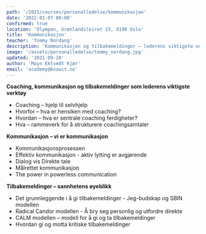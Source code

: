 ```yaml
---
path: '/2021/courses/personalledelse/kommunikasjon'
date: '2022-01-07 09:00'
confirmed: true
location: 'Olympen, Grønlandsleiret 15, 0190 Oslo'
title: 'Kommunikasjon'
teacher: 'Tommy Nordang'
description: 'Kommunikasjon og tilbakemeldinger – lederens viktigste verktøy.'
image: '/assets/personalledelse/tommy_nordang.jpg'
updated: '2021-09-20'
author: 'Mayn Ektvedt Kjær'
email: 'academy@knowit.no'
---
```


**Coaching, kommunikasjon og tilbakemeldinger som lederens viktigste verktøy**

- Coaching – hjelp til selvhjelp
- Hvorfor – hva er hensiken med coaching?
- Hvordan – hva er sentrale coaching ferdigheter?
- Hva – rammeverk for å strukturere coachingsamtaler

**Kommunikasjon – vi er kommunikasjon**

- Kommunikasjonsprosessen
- Effektiv kommunikasjon - aktiv lytting er avgjørende
- Dialog vis Direkte tale
- Målrettet kommunikasjon
- The power in powerless communication

**Tilbakemeldinger – sannhetens øyeblikk**

- Det grunnleggende i å gi tilbakemeldinger - Jeg-budskap og SBIN modellen
- Radical Candor modellen - Å bry seg personlig og utfordre direkte
- CALM modellen – modell for å gi og ta tilbakemeldinger
- Hvordan gi og motta kritiske tilbakemeldinger
